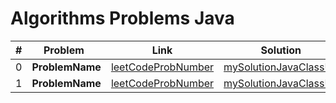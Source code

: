 # Algorithms Problems Java

| # | Problem  | Link | Solution |
|---|-------------------------------------------------|-------|-----------------------------------------------------------------------------------------------------|
| 0 | <b>ProblemName</b>  <br>             | [leetCodeProbNumber](https://github.com/midNight-jam/hyperLC/blob/master/src/darkRealm/IslandPerimeter.java)| [mySolutionJavaClassUrl](https://github.com/kj-grogu/Data_Structures_Algorithms_Java/<problemName>.java)|
| 1 | <b>ProblemName</b>  <br>             | [leetCodeProbNumber](https://github.com/midNight-jam/hyperLC/blob/master/src/darkRealm/ReshapeMatrix.java)| [mySolutionJavaClassUrl](https://github.com/kj-grogu/Data_Structures_Algorithms_Java/<problemName>.java)|
